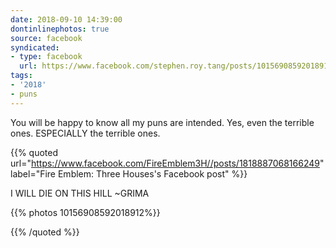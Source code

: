 ```yaml
---
date: 2018-09-10 14:39:00
dontinlinephotos: true
source: facebook
syndicated:
- type: facebook
  url: https://www.facebook.com/stephen.roy.tang/posts/10156908592018912
tags:
- '2018'
- puns
---
```


You will be happy to know all my puns are intended. Yes, even the terrible ones. ESPECIALLY the terrible ones.

{{% quoted url="https://www.facebook.com/FireEmblem3H//posts/1818887068166249" label="Fire Emblem: Three Houses's Facebook post" %}}

I WILL DIE ON THIS HILL    ~GRIMA

{{% photos 10156908592018912%}}



{{% /quoted %}}